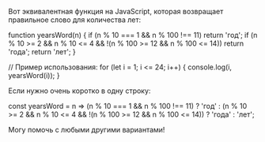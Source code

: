 Вот эквивалентная функция на JavaScript, которая возвращает правильное слово для количества лет:

function yearsWord(n) {
  if (n % 10 === 1 && n % 100 !== 11) return 'год';
  if (n % 10 >= 2 && n % 10 <= 4 && !(n % 100 >= 12 && n % 100 <= 14)) return 'года';
  return 'лет';
}

// Пример использования:
for (let i = 1; i <= 24; i++) {
  console.log(i, yearsWord(i));
}


Если нужно очень коротко в одну строку:

const yearsWord = n => (n % 10 === 1 && n % 100 !== 11) ? 'год' : (n % 10 >= 2 && n % 10 <= 4 && !(n % 100 >= 12 && n % 100 <= 14)) ? 'года' : 'лет';


Могу помочь с любыми другими вариантами!
